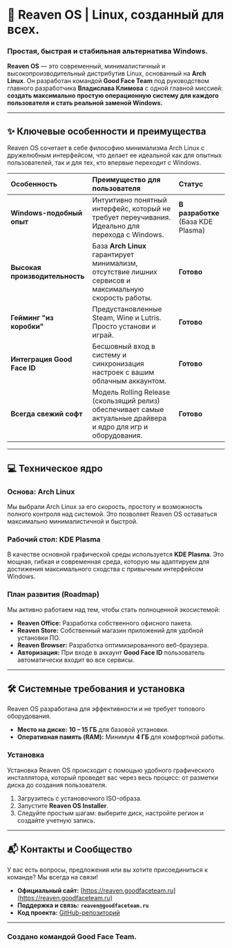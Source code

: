# 🚀 Reaven OS | Linux, созданный для всех.
### Простая, быстрая и стабильная альтернатива Windows.

**Reaven OS** — это современный, минималистичный и высокопроизводительный дистрибутив Linux, основанный на **Arch Linux**. Он разработан командой **Good Face Team** под руководством главного разработчика **Владислава Климова** с одной главной миссией: **создать максимально простую операционную систему для каждого пользователя и стать реальной заменой Windows.**

---

## ✨ Ключевые особенности и преимущества

Reaven OS сочетает в себе философию минимализма Arch Linux с дружелюбным интерфейсом, что делает ее идеальной как для опытных пользователей, так и для тех, кто впервые переходит с Windows.

| Особенность | Преимущество для пользователя | Статус |
| :--- | :--- | :--- |
| **Windows-подобный опыт** | Интуитивно понятный интерфейс, который не требует переучивания. Идеально для перехода с Windows. | **В разработке** (База KDE Plasma) |
| **Высокая производительность** | База **Arch Linux** гарантирует минимализм, отсутствие лишних сервисов и максимальную скорость работы. | **Готово** |
| **Гейминг "из коробки"** | Предустановленные Steam, Wine и Lutris. Просто установи и играй. | **Готово** |
| **Интеграция Good Face ID** | Бесшовный вход в систему и синхронизация настроек с вашим облачным аккаунтом. | **Готово** |
| **Всегда свежий софт** | Модель Rolling Release (скользящий релиз) обеспечивает самые актуальные драйвера и ядро для игр и оборудования. | **Готово** |

---

## 💻 Техническое ядро

### Основа: Arch Linux
Мы выбрали Arch Linux за его скорость, простоту и возможность полного контроля над системой. Это позволяет Reaven OS оставаться максимально минималистичной и быстрой.

### Рабочий стол: KDE Plasma
В качестве основной графической среды используется **KDE Plasma**. Это мощная, гибкая и современная среда, которую мы адаптируем для достижения максимального сходства с привычным интерфейсом Windows.

### План развития (Roadmap)
Мы активно работаем над тем, чтобы стать полноценной экосистемой:
* **Reaven Office:** Разработка собственного офисного пакета.
* **Reaven Store:** Собственный магазин приложений для удобной установки ПО.
* **Reaven Browser:** Разработка оптимизированного веб-браузера.
* **Авторизация:** При входе в аккаунт **Good Face ID** пользователь автоматически входит во все сервисы.

---

## 🛠️ Системные требования и установка

Reaven OS разработана для эффективности и не требует топового оборудования.

* **Место на диске:** **10 – 15 ГБ** для базовой установки.
* **Оперативная память (RAM):** Минимум **4 ГБ** для комфортной работы.

### Установка
Установка Reaven OS происходит с помощью удобного графического инсталлятора, который проведет вас через весь процесс: от разметки диска до создания пользователя.

1.  Загрузитесь с установочного ISO-образа.
2.  Запустите **Reaven OS Installer**.
3.  Следуйте простым шагам: выберите диск, настройте регион и создайте учетную запись.

---

## 📬 Контакты и Сообщество

У вас есть вопросы, предложения или вы хотите присоединиться к команде? Мы всегда на связи!

* **Официальный сайт:** [https://reaven.goodfaceteam.ru](https://reaven.goodfaceteam.ru)
* **Поддержка и связь:** **`reaven@goodfaceteam.ru`**
* **Код проекта:** [GitHub-репозиторий](https://github.com/VIZ120/ReavenOS)

---

### **Создано командой Good Face Team.**
